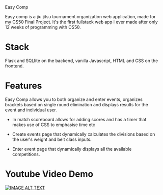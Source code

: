 Easy Comp

Easy comp is a jiu jitsu tournament organization web application, made for my CS50 Final Project. It's the first fullstack web app I ever made after only 12 weeks of programming with CS50.

# Stack 

Flask and SQLlite on the backend, vanilla Javascript, HTML and CSS on the frontend. 

# Features 

Easy Comp allows you to both organize and enter events, organizes brackets based on single round elimination and displays results for the event and individual user. 

* In match scoreboard allows for adding scores and has a timer that makes use of CSS to emphasise time etc

* Create events page that dynamically calculates the divisions based on the user's weight and belt class inputs.

* Enter event page that dynamically displays all the available competitions.

# Youtube Video Demo 

[![IMAGE ALT TEXT](https://i.ibb.co/zSC3PFH/EasyComp.jpg)](https://www.youtube.com/watch?v=5J-Hixh_1RI)
